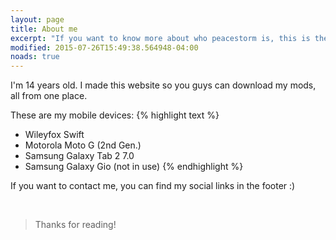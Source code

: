 ```yaml
---
layout: page
title: About me
excerpt: "If you want to know more about who peacestorm is, this is the page you are looking for"
modified: 2015-07-26T15:49:38.564948-04:00
noads: true
---
```


I'm 14 years old. I made this website so you guys can download my mods, all from one place.

These are my mobile devices:
{% highlight text %}
- Wileyfox Swift
- Motorola Moto G (2nd Gen.)
- Samsung Galaxy Tab 2 7.0
- Samsung Galaxy Gio (not in use)
{% endhighlight %}



If you want to contact me, you can find my social links in the footer :)

<br>

> Thanks for reading!
